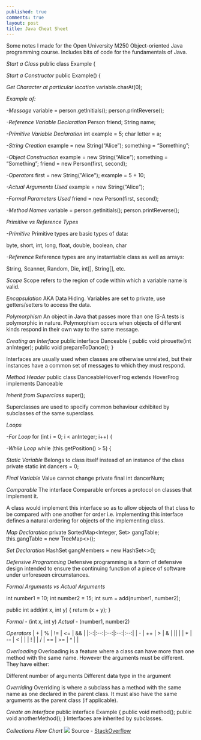 ```yaml
---
published: true
comments: true
layout: post
title: Java Cheat Sheet
---
```


Some notes I made for the Open University M250 Object-oriented Java programming course. Includes bits of code for the fundamentals of Java.

*Start a Class*
public class Example {

*Start a Constructor*
public Example() {

*Get Character at particular location*
variable.charAt(0);

*Example of:*

*-Message*
variable = person.getInitials();
person.printReverse();

*-Reference Variable Declaration*
Person friend;
String name;

*-Primitive Variable Declaration*
int example = 5;
char letter = a;

*-String Creation*
example = new String(“Alice”);
something = “Something”;

*-Object Construction*
example = new String(“Alice”);
something = “Something”;
friend = new Person(first, second);

*-Operators*
first = new String("Alice");
example = 5 + 10;

*-Actual Arguments Used*
example = new String(“Alice”);

*-Formal Parameters Used*
friend = new Person(first, second);

*-Method Names*
variable = person.getInitials();
person.printReverse();


*Primitive vs Reference Types*

*-Primitive*
Primitive types are basic types of data:

byte, short, int, long, float, double, boolean, char

*-Reference*
Reference types are any instantiable class as well as arrays:

String, Scanner, Random, Die, int[], String[], etc.

*Scope*
Scope refers to the region of code within which a variable name is valid.

*Encapsulation*
AKA Data Hiding. Variables are set to private, use getters/setters to access the data.

*Polymorphism*
An object in Java that passes more than one IS-A tests is polymorphic in nature.
Polymorphism occurs when objects of different kinds respond in their own way to the same message.

*Creating an Interface*
public interface Danceable {
	public void pirouette(int anInteger);
	public void prepareToDance();
}

Interfaces are usually used when classes are otherwise unrelated, but their instances have a common set of messages to which they must respond.

*Method Header*
public class DanceableHoverFrog extends HoverFrog implements Danceable

*Inherit from Superclass*
super();

Superclasses are used to specify common behaviour exhibited by subclasses of the same superclass.

*Loops*

*-For Loop*
for (int i = 0; i < anInteger; i++) {

*-While Loop*
while (this.getPosition() > 5) {


*Static Variable*
Belongs to class itself instead of an instance of the class
private static int dancers = 0;

*Final Variable*
Value cannot change
private final int dancerNum;

*Comparable*
The interface Comparable enforces a protocol on classes that implement it.

A class would implement this interface so as to allow objects of that class to be compared with one another for order i.e. implementing this interface defines a natural ordering for objects of the implementing class.

*Map Declaration*
private SortedMap<Integer, Set<String>> gangTable;
this.gangTable = new TreeMap<>();

*Set Declaration*
HashSet<String> gangMembers = new HashSet<>();

*Defensive Programming*
Defensive programming is a form of defensive design intended to ensure the continuing function of a piece of software under unforeseen circumstances.


*Formal Arguments vs Actual Arguments*

int number1 = 10;
int number2 = 15;
int sum = add(number1, number2);

public int add(int x, int y) {
	return (x + y);
}

*Formal* - (int x, int y)
*Actual* - (number1, number2)

*Operators*
| + |  % | != | <= | && |
|:-:|:--:|:--:|:--:|:--:|
| - | ++ |  > |  & | || |
| * | -- |  < |  | |  ! |
| / | == | >= |  ^ |    |



*Overloading*
Overloading is a feature where a class can have more than one method with the same name. However the arguments must be different. They have either:

Different number of arguments
Different data type in the argument

*Overriding*
Overriding is where a subclass has a method with the same name as one declared in the parent class. It must also have the same arguments as the parent class (if applicable).

*Create an Interface*
public interface Example {
    public void method();
    public void anotherMethod();
}
Interfaces are inherited by subclasses.

*Collections Flow Chart*
![](https://i.stack.imgur.com/aSDsG.png)
Source - [StackOverflow](https://stackoverflow.com/questions/21974361/what-java-collection-should-i-use)
